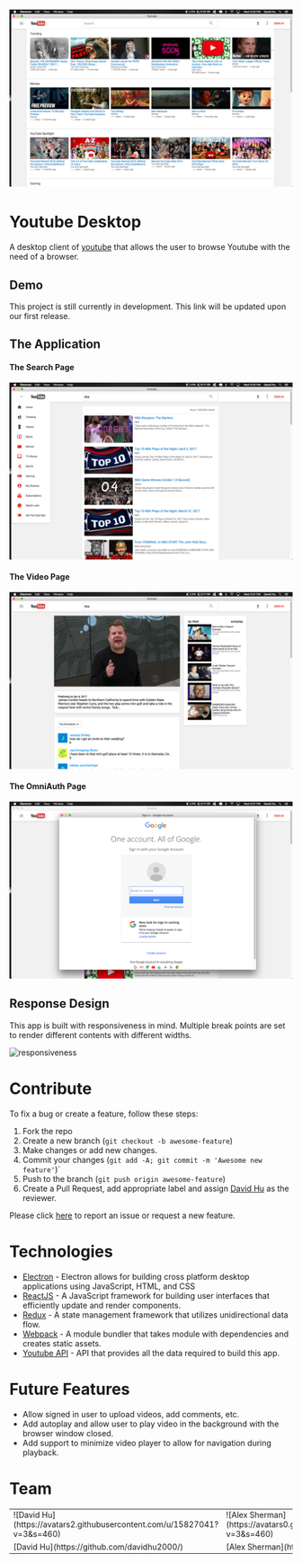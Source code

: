 # ![Home Page](/docs/images/home_page.png)

# Youtube Desktop

A desktop client of [youtube](https://www.youtube.com) that allows the user to browse Youtube with the need of a browser.

## Demo

This project is still currently in development. This link will be updated upon our first release.

## The Application

#### The Search Page

![Search Page](/docs/images/search_page.png)

#### The Video Page

![Video Page](/docs/images/video_page.png)

#### The OmniAuth Page

![OAuth Page](/docs/images/oauth.png)


## Response Design

This app is built with responsiveness in mind. Multiple break points are set to render different contents with different widths.

![responsiveness](/docs/images/responsive.gif)

# Contribute

To fix a bug or create a feature, follow these steps:

1. Fork the repo
2. Create a new branch (`git checkout -b awesome-feature`)
3. Make changes or add new changes.
5. Commit your changes (`git add -A; git commit -m 'Awesome new feature'`)`
6. Push to the branch (`git push origin awesome-feature`)
7. Create a Pull Request, add appropriate label and assign [David Hu](https://www.github.com/davidhu2000) as the reviewer.

Please click [here](https://github.com/davidhu2000/youtube_desktop/issues/new) to report an issue or request a new feature.

# Technologies

- [Electron](https://electron.atom.io/) - Electron allows for building cross platform desktop applications using JavaScript, HTML, and CSS
- [ReactJS](https://facebook.github.io/react/) - A JavaScript framework for building user interfaces that efficiently update and render components.
- [Redux](http://redux.js.org/) - A state management framework that utilizes unidirectional data flow.
- [Webpack](https://webpack.github.io/) - A module bundler that takes module with dependencies and creates static assets.
- [Youtube API](https://developers.google.com/youtube/) - API that provides all the data required to build this app.

# Future Features

- Allow signed in user to upload videos, add comments, etc.
- Add autoplay and allow user to play video in the background with the browser window closed.
- Add support to minimize video player to allow for navigation during playback.

# Team

<table>
  <tr>
    <td>![David Hu](https://avatars2.githubusercontent.com/u/15827041?v=3&s=460)</td>
    <td>![Alex Sherman](https://avatars0.githubusercontent.com/u/19175984?v=3&s=460)</td>
    <td>![Carson Judge](https://avatars3.githubusercontent.com/u/22506482?v=3&s=460)</td>
    <td>![Kevin Nguyen](https://avatars0.githubusercontent.com/u/15253174?v=3&s=460)</td>
  </tr>
  <tr>
    <td>[David Hu](https://github.com/davidhu2000/)</td>
    <td>[Alex Sherman](https://github.com/asherman-ca)</td>
    <td>[Carson Judge](https://github.com/cjudge1337)</td>
    <td>[Kevin Nguyen](https://github.com/nguyenkevin16)</td>
  </tr>
</table>
